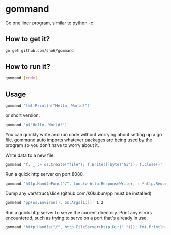 gommand
=======

Go one liner program, similar to python -c

How to get it?
-------------
```bash
go get github.com/sno6/gommand
```

How to run it?
-------------
```bash
gommand [code]
```

Usage
-----
```bash
gommand 'fmt.Println("Hello, World!")'
```

or short version:

```bash
gommand 'p("Hello, World!")'
```
You can quickly write and run code without worrying about setting up a go file.
gommand auto imports whatever packages are being used by the program so you don't have to worry about it.

Write data to a new file.
```bash
gommand 'f, _ := os.Create("file"); f.Write([]byte("hi")); f.Close()'
```

Run a quick http server on port 8080.
```bash
gommand 'http.HandleFunc("/", func(w http.ResponseWriter, r *http.Request) { fmt.Fprintf(w, "hi") }); http.ListenAndServe(":8080",nil)'
```

Dump any var/struct/slice (github.com/k0kubun/pp must be installed)
```bash
gommand 'pp(os.Environ(), os.Args[1:])' 1 2
```

Run a quick http server to serve the current directory. Print any errors encountered, such as trying to serve on a port that's already in use.
```bash
gommand 'http.Handle("/", http.FileServer(http.Dir("."))); fmt.Println(http.ListenAndServe(":8080",nil))'
```
